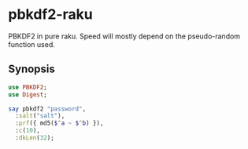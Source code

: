 # pbkdf2-raku

PBKDF2 in pure raku.  Speed will mostly depend on the pseudo-random function used.

## Synopsis

```raku
use PBKDF2;
use Digest;

say pbkdf2 "password",
  :salt("salt"),
  :prf({ md5($^a ~ $^b) }),
  :c(10),
  :dkLen(32);
```


